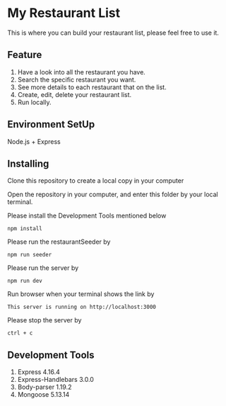 # My Restaurant List

This is where you can build your restaurant list, please feel free to use it.

## Feature

1. Have a look into all the restaurant you have.
2. Search the specific restaurant you want.
3. See more details to each restaurant that on the list.
4. Create, edit, delete your restaurant list.
4. Run locally.

## Environment SetUp

Node.js + Express

## Installing

Clone this repository to create a local copy in your computer

Open the repository in your computer, and enter this folder by your local terminal.

Please install the Development Tools mentioned below

```
npm install
```
Please run the restaurantSeeder by

```
npm run seeder
```

Please run the server by

```
npm run dev
```

Run browser when your terminal shows the link by

```
This server is running on http://localhost:3000
```

Please stop the server by

```
ctrl + c
```

## Development Tools

1. Express 4.16.4
2. Express-Handlebars 3.0.0
3. Body-parser 1.19.2
4. Mongoose 5.13.14